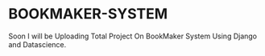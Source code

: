 # BOOKMAKER-SYSTEM
Soon I will be Uploading Total Project On BookMaker System Using Django and Datascience.
